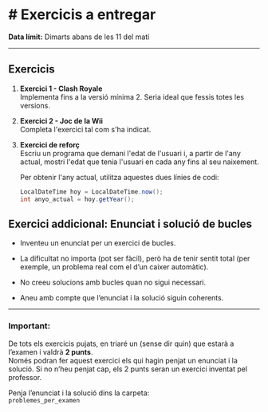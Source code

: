 # # Exercicis a entregar

**Data límit:** Dimarts abans de les 11 del matí

---

## Exercicis

1. **Exercici 1 - Clash Royale**  
   Implementa fins a la versió mínima 2. Seria ideal que fessis totes les versions.

2. **Exercici 2 - Joc de la Wii**  
   Completa l'exercici tal com s'ha indicat.

3. **Exercici de reforç**  
   Escriu un programa que demani l'edat de l'usuari i, a partir de l'any actual, mostri l'edat que tenia l'usuari en cada any fins al seu naixement.  
   
   Per obtenir l'any actual, utilitza aquestes dues línies de codi:
   ```java
   LocalDateTime hoy = LocalDateTime.now();  
   int anyo_actual = hoy.getYear();
   
## Exercici addicional: Enunciat i solució de bucles

- Inventeu un enunciat per un exercici de bucles.

- La dificultat no importa (pot ser fàcil), però ha de tenir sentit total (per exemple, un problema real com el d’un caixer automàtic).

- No creeu solucions amb bucles quan no sigui necessari.

- Aneu amb compte que l’enunciat i la solució siguin coherents.

---

### Important:

De tots els exercicis pujats, en triaré un (sense dir quin) que estarà a l’examen i valdrà **2 punts**.  
Només podran fer aquest exercici els qui hagin penjat un enunciat i la solució. Si no n’heu penjat cap, els 2 punts seran un exercici inventat pel professor.

Penja l’enunciat i la solució dins la carpeta:  
`problemes_per_examen`
